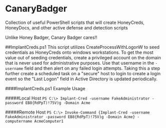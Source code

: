 # CanaryBadger
Collection of useful PowerShell scripts that will create HoneyCreds, HoneyDocs, and other active defense and detection scripts

Unlike Honey Badger, Canary Badger cares!! 

##ImplantCreds.ps1
This script utilizes CreateProcessWithLogonW to seed credentials as HoneyCreds onto windows workstations. To get the most value out of seeding credentials, create a privileged account on the domain that is never used for administrative purposes. Use that username in the `-username` field and then alert on any failed login attempts. Taking this a step further create a scheduled task on a "secure" host to login to create a login event so the "Last Logon" field in Active Directory is updated periodically. 

####ImplantCreds.ps1 Example Usage

#####Local Host
`PS C:\> Implant-Cred -username FakeAdministrator -password EB8{RdPpT)!75V)g -Domain Acme`

#####Remote Host
`PS C:\> Invoke-Command {Implant-Cred -username FakeAdministrator -password EB8{RdPpT)!75V)g -Domain Acme} -computername AcmeComputer1`
